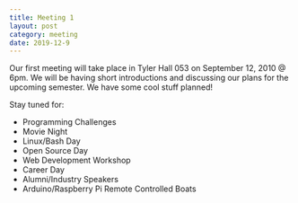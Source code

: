 ```yaml
---
title: Meeting 1
layout: post
category: meeting
date: 2019-12-9
---
```


Our first meeting will take place in Tyler Hall 053 on September 12, 2010 @ 6pm. We will be having short introductions and discussing our plans for the upcoming semester. We have some cool stuff planned!

Stay tuned for:
- Programming Challenges
- Movie Night
- Linux/Bash Day
- Open Source Day
- Web Development Workshop
- Career Day
- Alumni/Industry Speakers
- Arduino/Raspberry Pi Remote Controlled Boats
